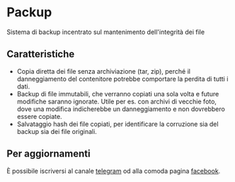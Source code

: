 # Packup

Sistema di backup incentrato sul mantenimento dell'integrità dei file


## Caratteristiche

 * Copia diretta dei file senza archiviazione (tar, zip), perché il danneggiamento 
   del contenitore potrebbe comportare la perdita di tutti i dati.
 * Backup di file immutabili, che verranno copiati una sola volta e future modifiche 
   saranno ignorate. Utile per es. con archivi di vecchie foto, dove una 
   modifica indicherebbe un danneggiamento e non dovrebbero essere copiate.
 * Salvataggio hash dei file copiati, per identificare la corruzione sia del backup 
   sia dei file originali.


## Per aggiornamenti

È possibile iscriversi al canale [telegram](https://telegram.me/matteoalessiocarrara) 
od alla comoda pagina [facebook](https://www.facebook.com/matteoalessiocarrara).

